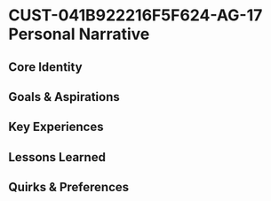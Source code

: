 # CUST-041B922216F5F624-AG-17 Personal Narrative

## Core Identity

## Goals & Aspirations

## Key Experiences

## Lessons Learned

## Quirks & Preferences

